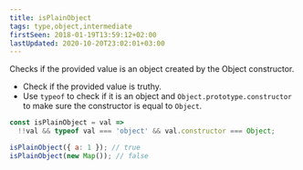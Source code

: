```yaml
---
title: isPlainObject
tags: type,object,intermediate
firstSeen: 2018-01-19T13:59:12+02:00
lastUpdated: 2020-10-20T23:02:01+03:00
---
```


Checks if the provided value is an object created by the Object constructor.

- Check if the provided value is truthy.
- Use `typeof` to check if it is an object and `Object.prototype.constructor` to make sure the constructor is equal to `Object`.

```js
const isPlainObject = val =>
  !!val && typeof val === 'object' && val.constructor === Object;
```

```js
isPlainObject({ a: 1 }); // true
isPlainObject(new Map()); // false
```
